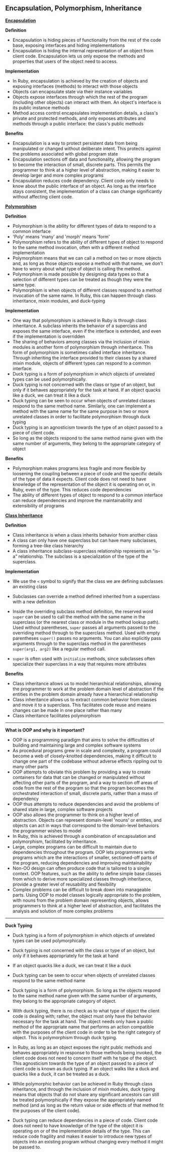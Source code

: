 ## **Encapsulation, Polymorphism, Inheritance** ##

<u>**Encapsulation**</u>

**Definition**

* Encapsulation is hiding pieces of functionality from the rest of the code base, exposing interfaces and hiding implementations
* Encapsulation is hiding the internal representation of an object from client code. Encapsulation lets us only expose the methods and properties that users of the object need to access.

**Implementation**

* In Ruby, encapsulation is achieved by the creation of objects and exposing interfaces (methods) to interact with those objects 
* Objects can encapsulate state via their instance variables
* Objects expose interfaces through which the rest of the program (including other objects) can interact with them. An object's interface is its public instance methods
* Method access control encapsulates implementation details, a class's private and protected methods, and only exposes attributes and methods through a public interface: the class's public methods

**Benefits**

* Encapsulation is a way to protect persistent data from being manipulated or changed without deliberate intent. This protects against the problems associated with global program state
* Encapsulation sections off data and functionality, allowing the program to become the interaction of small, discrete parts. This permits the programmer to think at a higher level of abstraction, making it easier to develop larger and more complex programs
* Encapsulation reduces code dependency. Client code only needs to know about the public interface of an object. As long as the interface stays consistent, the implementation of a class can change significantly without affecting client code.



<u>**Polymorphism**</u>

**Definition**

* Polymorphism is the ability for different types of data to respond to a common interface
* 'Poly' means 'many' and 'morph' means 'form'
* Polymorphism refers to the ability of different types of object to respond to the same method invocation, often with a different method implementation
* Polymorphism means that we can call a method on two or more objects and, as long as those objects expose a method with that name, we don't have to worry about what type of object is calling the method.
* Polymorphism is made possible by designing data types so that a selection of different types can be treated as though they were the same type.
* Polymorphism is when objects of different classes respond to a method invocation of the same name. In Ruby, this can happen through class inheritance, mixin modules, and duck-typing

**Implementation**

* One way that polymorphism is achieved in Ruby is through class inheritance. A subclass inherits the behavior of a superclass and exposes the same interface, even if the interface is extended, and even if the implementation is overridden
* The sharing of behaviors among classes via the inclusion of mixin modules is another form of polymorphism through inheritance. This form of polymorphism is sometimes called interface inheritance. Through inheriting the interface provided to their classes by a shared mixin module, objects of different types can respond to a common interface.
* Duck typing is a form of polymorphism in which objects of unrelated types can be used polymorphically.
* Duck typing is not concerned with the class or type of an object, but only if it behaves appropriately for the task at hand. If an object quacks like a duck, we can treat it like a duck
* Duck typing can be seen to occur when objects of unrelated classes respond to the same method name. Similarly, one can implement a method with the same name for the same purpose in two or more unrelated classes in order to facilitate polymorphism through duck typing
* Duck typing is an agnosticism towards the type of an object passed to a piece of client code. 
* So long as the objects respond to the same method name given with the same number of arguments, they belong to the appropriate category of object

**Benefits**

* Polymorphism makes programs less fragile and more flexible by loosening the coupling between a piece of code and the specific details of the type of data it expects. Client code does not need to have knowledge of the representation of the object it is operating on or, in Ruby, even of the type. This reduces code dependencies 
* The ability of different types of object to respond to a common interface can reduce dependencies and improve the maintainability and extensibility of programs



<u>**Class Inheritance**</u>

**Definition**

* Class inheritance is when a class inherits behavior from another class
* A class can only have one superclass but can have many subclasses, forming a tree-like class hierarchy
* A class inheritance subclass-superclass relationship represents an "is-a" relationship. The subclass is a specialization of the type of the superclass.

**Implementation**

* We use the `<` symbol to signify that the class we are defining subclasses an existing class

* Subclasses can override a method defined inherited from a superclass with a new definition
* Inside the overriding subclass method definition, the reserved word `super` can be used to call the method with the same name in the superclass (or the nearest class or module in the method lookup path). Used without parentheses, `super` passes all arguments passed to the overriding method through to the superclass method. Used with empty parentheses `super()` passes no arguments. You can also explicitly pass arguments through to the superclass method in the parentheses `super(arg1, arg2)` like a regular method call.
* `super` is often used with `initialize` methods, since subclasses often specialize their superclass in a way that requires more attributes

**Benefits**

* Class inheritance allows us to model hierarchical relationships, allowing the programmer to work at the problem domain level of abstraction if the entities in the problem domain already have a hierarchical relationship
* Class inheritance allows us to extract common behavior from classes and move it to a superclass. This facilitates code reuse and means changes can be made in one place rather than many
* Class inheritance facilitates polymorphism



----

**What is OOP and why is it important?**

* OOP is a programming paradigm that aims to solve the difficulties of building and maintaining large and complex software systems
* As procedural programs grew in scale and complexity, a program could become a web of closely-knotted dependencies, making it difficult to change one part of the codebase without adverse effects rippling out to many other parts
* OOP attempts to obviate this problem by providing a way to create containers for data that can be changed or manipulated without affecting other parts of the program, and a way to section off areas of code from the rest of the program so that the program becomes the orchestrated interaction of small, discrete parts, rather than a mass of dependency
* OOP thus attempts to reduce dependencies and avoid the problems of shared state in large, complex software projects
* OOP also allows the programmer to think on a higher level of abstraction. Objects can represent domain-level 'nouns' or entities, and objects can act in ways that correspond to the domain-level behaviors the programmer wishes to model
* In Ruby, this is achieved through a combination of encapsulation and polymorphism, facilitated by inheritance.
* Large, complex programs can be difficult to maintain due to dependencies throughout the program. OOP lets programmers write programs which are the interactions of smaller, sectioned-off parts of the program, reducing dependencies and improving maintainability
* Non-OO design can often produce code that is tailored to a single context. OOP features, such as the ability to define simple base classes from which to derive more specialized classes through inheritance, provide a greater level of reusability and flexibility
* Complex problems can be difficult to break down into manageable parts. Using OOP to model classes logically appropriate to the problem, with nouns from the problem domain representing objects, allows programmers to think at a higher level of abstraction, and facilitates the analysis and solution of more complex problems

-----

**Duck Typing**

* Duck typing is a form of polymorphism in which objects of unrelated types can be used polymorphically.
* Duck typing is not concerned with the class or type of an object, but only if it behaves appropriately for the task at hand
* If an object quacks like a duck, we can treat it like a duck
* Duck typing can be seen to occur when objects of unrelated classes respond to the same method name
* Duck typing is a form of polymorphism. So long as the objects respond to the same method name given with the same number of arguments, they belong to the appropriate category of object.
* With duck typing, there is no check as to what type of object the client code is dealing with; rather, the object must only have the behavior necessary for the task at hand.  The object needs only have a public method of the appropriate name that performs an action compatible with the purposes of the client code in order to be the right category of object. This is polymorphism through duck typing.

* In Ruby, as long as an object exposes the right public methods and behaves appropriately in response to those methods being invoked, the client code does not need to concern itself with he type of the object. This agnosticism towards the type of an object passed to a piece of client code is known as duck typing. If an object walks like a duck and quacks like a duck, it can be treated as a duck.
* While polymorphic behavior can be achieved in Ruby through class inheritance, and through the inclusion of mixin modules, duck typing means that objects that do not share any significant ancestors can still be treated polymorphically if they expose the appropriately named method (and as long as the return value or side effects of that method fit the purposes of the client code).
* Duck typing can reduce dependencies in a piece of code. Client code does not need to have knowledge of the type of the object it is operating on or of the implementation details of the type. This can reduce code fragility and makes it easier to introduce new types of objects into an existing program without changing every method it might be passed to.



